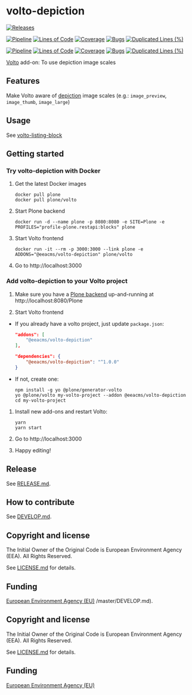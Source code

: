 # volto-depiction

[![Releases](https://img.shields.io/github/v/release/eea/volto-depiction)](https://github.com/eea/volto-depiction/releases)

[![Pipeline](https://ci.eionet.europa.eu/buildStatus/icon?job=volto-addons%2Fvolto-depiction%2Fmaster&subject=master)](https://ci.eionet.europa.eu/view/Github/job/volto-addons/job/volto-depiction/job/master/display/redirect)
[![Lines of Code](https://sonarqube.eea.europa.eu/api/project_badges/measure?project=volto-depiction-master&metric=ncloc)](https://sonarqube.eea.europa.eu/dashboard?id=volto-depiction-master)
[![Coverage](https://sonarqube.eea.europa.eu/api/project_badges/measure?project=volto-depiction-master&metric=coverage)](https://sonarqube.eea.europa.eu/dashboard?id=volto-depiction-master)
[![Bugs](https://sonarqube.eea.europa.eu/api/project_badges/measure?project=volto-depiction-master&metric=bugs)](https://sonarqube.eea.europa.eu/dashboard?id=volto-depiction-master)
[![Duplicated Lines (%)](https://sonarqube.eea.europa.eu/api/project_badges/measure?project=volto-depiction-master&metric=duplicated_lines_density)](https://sonarqube.eea.europa.eu/dashboard?id=volto-depiction-master)

[![Pipeline](https://ci.eionet.europa.eu/buildStatus/icon?job=volto-addons%2Fvolto-depiction%2Fdevelop&subject=develop)](https://ci.eionet.europa.eu/view/Github/job/volto-addons/job/volto-depiction/job/develop/display/redirect)
[![Lines of Code](https://sonarqube.eea.europa.eu/api/project_badges/measure?project=volto-depiction-develop&metric=ncloc)](https://sonarqube.eea.europa.eu/dashboard?id=volto-depiction-develop)
[![Coverage](https://sonarqube.eea.europa.eu/api/project_badges/measure?project=volto-depiction-develop&metric=coverage)](https://sonarqube.eea.europa.eu/dashboard?id=volto-depiction-develop)
[![Bugs](https://sonarqube.eea.europa.eu/api/project_badges/measure?project=volto-depiction-develop&metric=bugs)](https://sonarqube.eea.europa.eu/dashboard?id=volto-depiction-develop)
[![Duplicated Lines (%)](https://sonarqube.eea.europa.eu/api/project_badges/measure?project=volto-depiction-develop&metric=duplicated_lines_density)](https://sonarqube.eea.europa.eu/dashboard?id=volto-depiction-develop)

[Volto](https://github.com/plone/volto) add-on: To use depiction image scales

## Features

Make Volto aware of [depiction](https://github.com/eea/eea.depiction) image scales (e.g.: `image_preview`, `image_thumb`, `image_large`)

## Usage

See [volto-listing-block](https://github.com/eea/volto-listing-block)

## Getting started

### Try volto-depiction with Docker

1. Get the latest Docker images

   ```
   docker pull plone
   docker pull plone/volto
   ```

1. Start Plone backend

   ```
   docker run -d --name plone -p 8080:8080 -e SITE=Plone -e PROFILES="profile-plone.restapi:blocks" plone
   ```

1. Start Volto frontend

   ```
   docker run -it --rm -p 3000:3000 --link plone -e ADDONS="@eeacms/volto-depiction" plone/volto
   ```

1. Go to http://localhost:3000

### Add volto-depiction to your Volto project

1. Make sure you have a [Plone backend](https://plone.org/download) up-and-running at http://localhost:8080/Plone

1. Start Volto frontend

- If you already have a volto project, just update `package.json`:

  ```JSON
  "addons": [
      "@eeacms/volto-depiction"
  ],

  "dependencies": {
      "@eeacms/volto-depiction": "^1.0.0"
  }
  ```

- If not, create one:

  ```
  npm install -g yo @plone/generator-volto
  yo @plone/volto my-volto-project --addon @eeacms/volto-depiction
  cd my-volto-project
  ```

1. Install new add-ons and restart Volto:

   ```
   yarn
   yarn start
   ```

1. Go to http://localhost:3000

1. Happy editing!

## Release

See [RELEASE.md](https://github.com/eea/volto-depiction/blob/master/RELEASE.md).

## How to contribute

See [DEVELOP.md](https://github.com/eea/volto-depiction/blob/master/DEVELOP.md).

## Copyright and license

The Initial Owner of the Original Code is European Environment Agency (EEA).
All Rights Reserved.

See [LICENSE.md](https://github.com/eea/volto-depiction/blob/master/LICENSE.md) for details.

## Funding

[European Environment Agency (EU)](http://eea.europa.eu)
/master/DEVELOP.md).

## Copyright and license

The Initial Owner of the Original Code is European Environment Agency (EEA).
All Rights Reserved.

See [LICENSE.md](https://github.com/eea/volto-addon-template/blob/master/LICENSE.md) for details.

## Funding

[European Environment Agency (EU)](http://eea.europa.eu)
